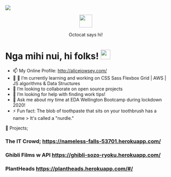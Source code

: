 ![](https://images.unsplash.com/photo-1553123428-247ffbd12d90?ixlib=rb-1.2.1&ixid=eyJhcHBfaWQiOjEyMDd9&auto=format&fit=crop&w=1500&q=80)

<div align="center">
	<a target="_blank" rel="noopener noreferrer" href="https://camo.githubusercontent.com/b924cbb7e3477ddebd28850481722f5a2cebd822/68747470733a2f2f656e74657270726973652e6769746875622e636f6d2f6173736574732f7370696e6e6572732f6f63746f6361742d7370696e6e65722d3132382d323661343433333339313738353463363739346435356561633934376231323737666365643534663166363063356466356439333433316462383735336263352e676966"><img src="https://camo.githubusercontent.com/b924cbb7e3477ddebd28850481722f5a2cebd822/68747470733a2f2f656e74657270726973652e6769746875622e636f6d2f6173736574732f7370696e6e6572732f6f63746f6361742d7370696e6e65722d3132382d323661343433333339313738353463363739346435356561633934376231323737666365643534663166363063356466356439333433316462383735336263352e676966" data-canonical-src="https://enterprise.github.com/assets/spinners/octocat-spinner-128-26a44333917854c6794d55eac947b1277fced54f1f60c5df5d93431db8753bc5.gif" style="max-width:100%;" width="40" height="40"></a>
	<p>Octocat says hi!</p>
</div>


# Nga mihi nui, hi folks! <img src="https://raw.githubusercontent.com/MartinHeinz/MartinHeinz/master/wave.gif" width="30px">


- 📫 My Online Profile: http://alicejowsey.com/
- 🔭 🌱 I’m currently learning and working on CSS Sass Flexbox Grid | AWS | JS algorithms & Data Structures
- 👯 I’m looking to collaborate on open source projects
- 🤔 I’m looking for help with finding work tips!
- 💬 Ask me about my time at EDA Wellington Bootcamp during lockdown 2020!
- ⚡ Fun fact: The blob of toothpaste that sits on your toothbrush has a name > It's called a "nurdle." 


🔭 Projects; 
### The IT Crowd; https://nameless-falls-53701.herokuapp.com/
### Ghibli Films w API https://ghibli-sozo-ryoku.herokuapp.com/
### PlantHeads https://plantheads.herokuapp.com/#/




